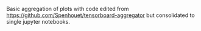 Basic aggregation of plots with code edited from https://github.com/Spenhouet/tensorboard-aggregator but consolidated to single jupyter notebooks.
